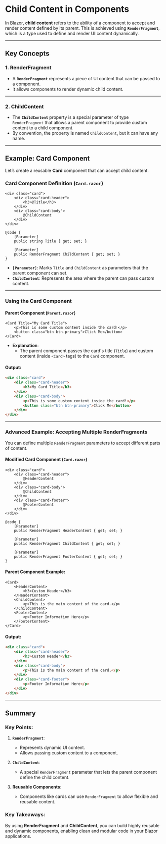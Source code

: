 # Child Content in Components

In Blazor, **child content** refers to the ability of a component to accept and render content defined by its parent. This is achieved using **`RenderFragment`**, which is a type used to define and render UI content dynamically.

---

## Key Concepts

### 1. **RenderFragment**
- A **`RenderFragment`** represents a piece of UI content that can be passed to a component.
- It allows components to render dynamic child content.

---

### 2. **ChildContent**
- The **`ChildContent`** property is a special parameter of type `RenderFragment` that allows a parent component to provide custom content to a child component.
- By convention, the property is named `ChildContent`, but it can have any name.

---

## Example: Card Component

Let’s create a reusable **Card** component that can accept child content.

### **Card Component Definition (`Card.razor`)**
```razor
<div class="card">
    <div class="card-header">
        <h3>@Title</h3>
    </div>
    <div class="card-body">
        @ChildContent
    </div>
</div>

@code {
    [Parameter]
    public string Title { get; set; }

    [Parameter]
    public RenderFragment ChildContent { get; set; }
}
```

- **`[Parameter]`**: Marks `Title` and `ChildContent` as parameters that the parent component can set.
- **`ChildContent`**: Represents the area where the parent can pass custom content.

---

### **Using the Card Component**

#### Parent Component (`Parent.razor`)
```razor
<Card Title="My Card Title">
    <p>This is some custom content inside the card!</p>
    <button class="btn btn-primary">Click Me</button>
</Card>
```

- **Explanation**:
  - The parent component passes the card's title (`Title`) and custom content (inside `<Card>` tags) to the `Card` component.

#### Output:
```html
<div class="card">
    <div class="card-header">
        <h3>My Card Title</h3>
    </div>
    <div class="card-body">
        <p>This is some custom content inside the card!</p>
        <button class="btn btn-primary">Click Me</button>
    </div>
</div>
```

---

### Advanced Example: Accepting Multiple RenderFragments

You can define multiple `RenderFragment` parameters to accept different parts of content.

#### Modified Card Component (`Card.razor`)
```razor
<div class="card">
    <div class="card-header">
        @HeaderContent
    </div>
    <div class="card-body">
        @ChildContent
    </div>
    <div class="card-footer">
        @FooterContent
    </div>
</div>

@code {
    [Parameter]
    public RenderFragment HeaderContent { get; set; }

    [Parameter]
    public RenderFragment ChildContent { get; set; }

    [Parameter]
    public RenderFragment FooterContent { get; set; }
}
```

#### Parent Component Example:
```razor
<Card>
    <HeaderContent>
        <h3>Custom Header</h3>
    </HeaderContent>
    <ChildContent>
        <p>This is the main content of the card.</p>
    </ChildContent>
    <FooterContent>
        <p>Footer Information Here</p>
    </FooterContent>
</Card>
```

#### Output:
```html
<div class="card">
    <div class="card-header">
        <h3>Custom Header</h3>
    </div>
    <div class="card-body">
        <p>This is the main content of the card.</p>
    </div>
    <div class="card-footer">
        <p>Footer Information Here</p>
    </div>
</div>
```

---

## Summary

### Key Points:
1. **`RenderFragment`**:
   - Represents dynamic UI content.
   - Allows passing custom content to a component.

2. **`ChildContent`**:
   - A special `RenderFragment` parameter that lets the parent component define the child content.

3. **Reusable Components**:
   - Components like cards can use `RenderFragment` to allow flexible and reusable content.

### Key Takeaways:
By using **RenderFragment** and **ChildContent**, you can build highly reusable and dynamic components, enabling clean and modular code in your Blazor applications.